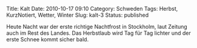 Title: Kalt
Date: 2010-10-17 09:10
Category: Schweden
Tags: Herbst, KurzNotiert, Wetter, Winter
Slug: kalt-3
Status: published

Heute Nacht war der erste richtige Nachtfrost in Stockholm, laut Zeitung
auch im Rest des Landes. Das Herbstlaub wird Tag für Tag lichter und der
erste Schnee kommt sicher bald.


